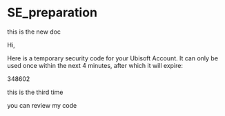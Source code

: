 # SE_preparation

this is the new doc


Hi,

 

Here is a temporary security code for your Ubisoft Account. It can only be used once within the next 4 minutes, after which it will expire:

348602

this is the third time

you can review my code